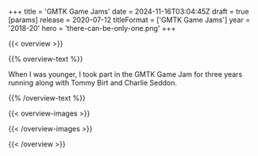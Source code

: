 +++
title = 'GMTK Game Jams'
date = 2024-11-16T03:04:45Z
draft = true
[params]
    release = 2020-07-12
    titleFormat = ['GMTK Game Jams']
    year = '2018-20'
    hero = 'there-can-be-only-one.png'
+++

{{< overview >}}

{{% overview-text %}}

When I was younger, I took part in the GMTK Game Jam for three years running along with Tommy Birt and Charlie Seddon.

{{% /overview-text %}}

{{< overview-images >}}

{{< /overview-images >}}

{{< /overview >}}